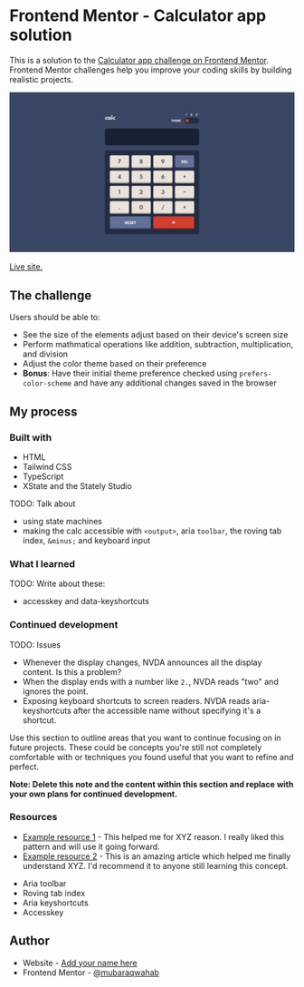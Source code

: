 # Frontend Mentor - Calculator app solution

This is a solution to the [Calculator app challenge on Frontend Mentor](https://www.frontendmentor.io/challenges/calculator-app-9lteq5N29). Frontend Mentor challenges help you improve your coding skills by building realistic projects.

![A screenshot of my solution.](./screenshot.jpeg)

[Live site.](https://mubaraqwahab.github.io/frontendmentor/12-calculator-app-main/)

## The challenge

Users should be able to:

- See the size of the elements adjust based on their device's screen size
- Perform mathmatical operations like addition, subtraction, multiplication, and division
- Adjust the color theme based on their preference
- **Bonus**: Have their initial theme preference checked using `prefers-color-scheme` and have any additional changes saved in the browser


## My process

### Built with

- HTML
- Tailwind CSS
- TypeScript
- XState and the Stately Studio

TODO: Talk about

* using state machines
* making the calc accessible with `<output>`, aria `toolbar`, the roving tab index, `&minus;` and keyboard input

### What I learned

TODO: Write about these:

* accesskey and data-keyshortcuts

### Continued development

TODO: Issues

* Whenever the display changes, NVDA announces all the display content. Is this a problem?
* When the display ends with a number like `2.`, NVDA reads "two" and ignores the point.
* Exposing keyboard shortcuts to screen readers. NVDA reads aria-keyshortcuts after the accessible name without specifying it's a shortcut.

Use this section to outline areas that you want to continue focusing on in future projects. These could be concepts you're still not completely comfortable with or techniques you found useful that you want to refine and perfect.

**Note: Delete this note and the content within this section and replace with your own plans for continued development.**

### Resources

- [Example resource 1](https://www.example.com) - This helped me for XYZ reason. I really liked this pattern and will use it going forward.
- [Example resource 2](https://www.example.com) - This is an amazing article which helped me finally understand XYZ. I'd recommend it to anyone still learning this concept.

* Aria toolbar
* Roving tab index
* Aria keyshortcuts
* Accesskey

## Author

- Website - [Add your name here](https://www.your-site.com)
- Frontend Mentor - [@mubaraqwahab](https://www.frontendmentor.io/profile/mubaraqwahab)
